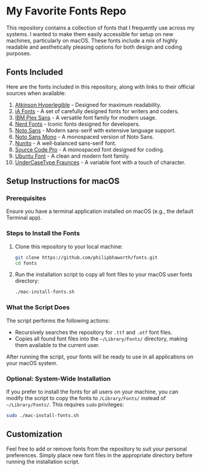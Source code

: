 # My Favorite Fonts Repo

This repository contains a collection of fonts that I frequently use across my systems. I wanted to make them easily accessible for setup on new machines, particularly on macOS. These fonts include a mix of highly readable and aesthetically pleasing options for both design and coding purposes.

## Fonts Included
Here are the fonts included in this repository, along with links to their official sources when available:

1. [Atkinson Hyperlegible](https://brailleinstitute.org/freefont) - Designed for maximum readability.
2. [iA Fonts](https://github.com/iaolo/iA-Fonts) - A set of carefully designed fonts for writers and coders.
3. [IBM Plex Sans](https://github.com/IBM/plex) - A versatile font family for modern usage.
4. [Nerd Fonts](https://www.nerdfonts.com/) - Iconic fonts designed for developers.
5. [Noto Sans](https://fonts.google.com/noto/specimen/Noto+Sans) - Modern sans-serif with extensive language support.
6. [Noto Sans Mono](https://fonts.google.com/noto/specimen/Noto+Sans+Mono) - A monospaced version of Noto Sans.
7. [Nunito](https://fonts.google.com/specimen/Nunito) - A well-balanced sans-serif font.
8. [Source Code Pro](https://github.com/adobe-fonts/source-code-pro) - A monospaced font designed for coding.
9. [Ubuntu Font](https://design.ubuntu.com/font/) - A clean and modern font family.
10. [UnderCaseType Fraunces](https://fonts.google.com/specimen/Fraunces) - A variable font with a touch of character.

## Setup Instructions for macOS

### Prerequisites
Ensure you have a terminal application installed on macOS (e.g., the default Terminal app).

### Steps to Install the Fonts

1. Clone this repository to your local machine:
   ```bash
   git clone https://github.com/philipbhaworth/fonts.git
   cd fonts
   ```

2. Run the installation script to copy all font files to your macOS user fonts directory:
   ```bash
   ./mac-install-fonts.sh
   ```

### What the Script Does
The script performs the following actions:
- Recursively searches the repository for `.ttf` and `.otf` font files.
- Copies all found font files into the `~/Library/Fonts/` directory, making them available to the current user.

After running the script, your fonts will be ready to use in all applications on your macOS system.

### Optional: System-Wide Installation
If you prefer to install the fonts for all users on your machine, you can modify the script to copy the fonts to `/Library/Fonts/` instead of `~/Library/Fonts/`. This requires `sudo` privileges:
```bash
sudo ./mac-install-fonts.sh
```

## Customization
Feel free to add or remove fonts from the repository to suit your personal preferences. Simply place new font files in the appropriate directory before running the installation script.




